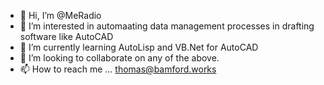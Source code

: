 - 👋 Hi, I’m @MeRadio
- 👀 I’m interested in automaating data management processes in drafting software like AutoCAD
- 🌱 I’m currently learning AutoLisp and VB.Net for AutoCAD
- 💞️ I’m looking to collaborate on any of the above.
- 📫 How to reach me ... thomas@bamford.works
